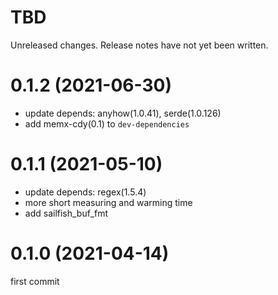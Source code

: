 TBD
===
Unreleased changes. Release notes have not yet been written.

0.1.2 (2021-06-30)
=====

* update depends: anyhow(1.0.41), serde(1.0.126)
* add memx-cdy(0.1) to `dev-dependencies`

0.1.1 (2021-05-10)
=====

* update depends: regex(1.5.4)
* more short measuring and warming time
* add sailfish_buf_fmt

0.1.0 (2021-04-14)
=====

first commit
